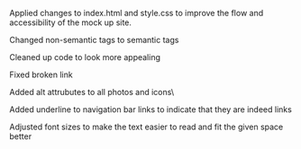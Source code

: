 Applied changes to index.html and style.css to improve the flow and accessibility of the mock up site.

Changed non-semantic tags to semantic tags

Cleaned up code to look more appealing

Fixed broken link

Added alt attrubutes to all photos and icons\

Added underline to navigation bar links to indicate that they are indeed links

Adjusted font sizes to make the text easier to read and fit the given space better
